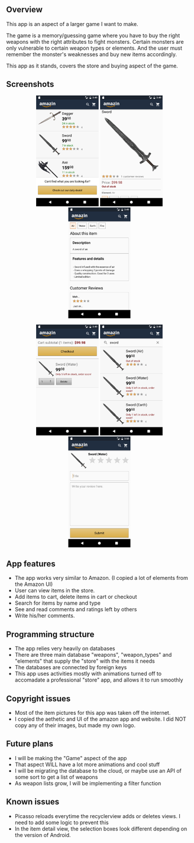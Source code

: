 ## Overview

This app is an aspect of a larger game I want to make.

The game is a memory/guessing game where you have to buy the right weapons with the right attributes to fight monsters. Certain monsters are only vulnerable to certain weapon types or elements. And the user must remember the monster's weaknesses and buy new items accordingly.

This app as it stands, covers the store and buying aspect of the game.

## Screenshots

<p align="center">
<img src="Screenshots/screen01.png" height="300px" /> <img src="Screenshots/screen02.png" height="300px" /> <img src="Screenshots/screen03.png" height="300px" /> 
</p>

<p align="center">
<img src="Screenshots/screen04.png" height="300px" /> <img src="Screenshots/screen05.png" height="300px" /> <img src="Screenshots/screen06.png" height="300px" />
</p>

## App features

- The app works very similar to Amazon. (I copied a lot of elements from the Amazon UI)
- User can view items in the store.
- Add items to cart, delete items in cart or checkout
- Search for items by name and type
- See and read comments and ratings left by others
- Write his/her comments.

## Programming structure

- The app relies very heavily on databases
- There are three main database "weapons", "weapon_types" and "elements" that supply the "store" with the items it needs
- The databases are connected by foreign keys
- This app uses activities mostly with animations turned off to accomadate a professional "store" app, and allows it to run smoothly

## Copyright issues

- Most of the item pictures for this app was taken off the internet.
- I copied the aethetic and UI of the amazon app and website. I did NOT copy any of their images, but made my own logo.

## Future plans

- I will be making the "Game" aspect of the app
- That aspect WILL have a lot more animations and cool stuff
- I will be migrating the database to the cloud, or maybe use an API of some sort to get a list of weapons
- As weapon lists grow, I will be implementing a filter function

## Known issues

- Picasso reloads everytime the recyclerview adds or deletes views. I need to add some logic to prevent this
- In the item detail view, the selection boxes look different depending on the version of Android. 
